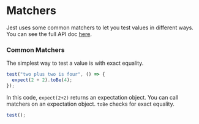 # Matchers

Jest uses some common matchers to let you test values in different ways. You can see the full API doc [here](https://jestjs.io/docs/en/expect).

### Common Matchers

The simplest way to test a value is with exact equality.

```js
test("two plus two is four", () => {
  expect(2 + 2).toBe(4);
});
```

In this code, `expect(2+2)` returns an expectation object. You can call matchers on an expectation object. `toBe` checks for exact equality.

```js
test();
```
